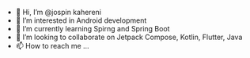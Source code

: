 - 👋 Hi, I’m @jospin kahereni
- 👀 I’m interested in Android development
- 🌱 I’m currently learning Spirng and Spring Boot
- 💞️ I’m looking to collaborate on Jetpack Compose, Kotlin, Flutter, Java
- 📫 How to reach me ...

<!---
jospinQr/jospinQr is a ✨ special ✨ repository because its `README.md` (this file) appears on your GitHub profile.
You can click the Preview link to take a look at your changes.
--->
